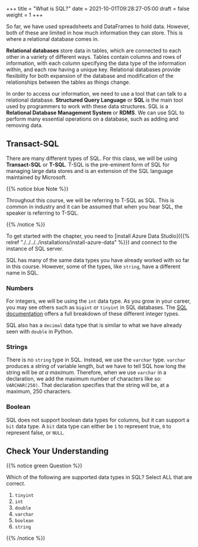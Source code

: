 +++
title = "What is SQL?"
date = 2021-10-01T09:28:27-05:00
draft = false
weight = 1
+++

So far, we have used spreadsheets and DataFrames to hold data. However, both of these are limited in how much information they can store.
This is where a relational database comes in.

**Relational databases** store data in tables, which are connected to each other in a variety of different ways.
Tables contain columns and rows of information, with each column specifying the data type of the information within, and each row having a unique key.
Relational databases provide flexibility for both expansion of the database and modification of the relationships between the tables as things change.

In order to access our information, we need to use a tool that can talk to a relational database. 
**Structured Query Language** or **SQL** is the main tool used by programmers to work with these data structures.
SQL is a **Relational Database Management System** or **RDMS**. 
We can use SQL to perform many essential operations on a database, such as adding and removing data.

## Transact-SQL

There are many different types of SQL. For this class, we will be using **Transact-SQL** or **T-SQL**. T-SQL is the pre-eminent form of SQL for managing large data stores and is an extension of the SQL language maintained by Microsoft.

{{% notice blue Note %}}

Throughout this course, we will be referring to T-SQL as SQL. This is common in industry and it can be assumed that when you hear SQL, the speaker is referring to T-SQL.

{{% /notice %}}

To get started with the chapter, you need to [install Azure Data Studio]({{% relref "./../../../installations/install-azure-data" %}}) and connect to the instance of SQL server.

SQL has many of the same data types you have already worked with so far in this course. However, some of the types, like `string`, have a different name in SQL.

### Numbers

For integers, we will be using the `int` data type. As you grow in your career, you may see others such as `bigint` or `tinyint` in SQL databases.
The [SQL documentation](https://learn.microsoft.com/en-us/sql/t-sql/data-types/data-types-transact-sql?view=sql-server-ver16) offers a full breakdown of these different integer types.

SQL also has a `decimal` data type that is similar to what we have already seen with `double` in Python. 

### Strings

There is no `string` type in SQL. Instead, we use the `varchar` type.
`varchar` produces a string of variable length, but we have to tell SQL how long the string will be *at a maximum*.
Therefore, when we use `varchar` in a declaration, we add the maximum number of characters like so: `VARCHAR(250)`. That declaration specifies that the string will be, at a maximum, 250 characters.

### Boolean

SQL does not support boolean data types for columns, but it can support a `bit` data type. A `bit` data type can either be `1` to represent true, `0` to represent false, or `NULL`.

## Check Your Understanding

{{% notice green Question %}}

Which of the following are supported data types in SQL? Select ALL that are correct.

1. `tinyint`
1. `int`
1. `double`
1. `varchar`
1. `boolean`
1. `string`

{{% /notice %}}

<!-- 1,2,3,4 -->